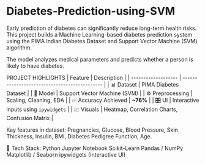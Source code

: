# Diabetes-Prediction-using-SVM
Early prediction of diabetes can significantly reduce long-term health risks.
This project builds a Machine Learning-based diabetes prediction system using the PIMA Indian Diabetes Dataset and Support Vector Machine (SVM) algorithm.

The model analyzes medical parameters and predicts whether a person is likely to have diabetes.

PROJECT HIGHLIGHTS
| Feature             | Description                                   |
| ------------------- | --------------------------------------------- |
| 📊 Dataset          | PIMA Diabetes Dataset                         |
| 🧠 Model            | Support Vector Machine (SVM)                  |
| ⚙️ Preprocessing    | Scaling, Cleaning, EDA                        |
| ✅ Accuracy Achieved | **~76%**                                      |
| 🎛 UI               | Interactive inputs using `ipywidgets`         |
| 📈 Visuals          | Heatmap, Correlation Charts, Confusion Matrix |

Key features in dataset:
Pregnancies, Glucose, Blood Pressure, Skin Thickness, Insulin, BMI, Diabetes Pedigree Function, Age.

🔧 Tech Stack: 
Python
Jupyter Notebook
Scikit-Learn
Pandas / NumPy
Matplotlib / Seaborn
ipywidgets (Interactive UI)

